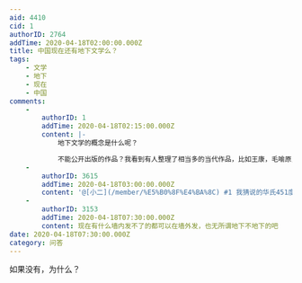 ```yaml
---
aid: 4410
cid: 1
authorID: 2764
addTime: 2020-04-18T02:00:00.000Z
title: 中国现在还有地下文学么？
tags:
    - 文学
    - 地下
    - 现在
    - 中国
comments:
    -
        authorID: 1
        addTime: 2020-04-18T02:15:00.000Z
        content: |-
            地下文学的概念是什么呢？

            不能公开出版的作品？我看到有人整理了相当多的当代作品，比如王康，毛喻原，赵越胜，不知道算不算。
    -
        authorID: 3615
        addTime: 2020-04-18T03:00:00.000Z
        content: '@[小二](/member/%E5%B0%8F%E4%BA%8C) #1 我猜说的华氏451度吧'
    -
        authorID: 3153
        addTime: 2020-04-18T07:30:00.000Z
        content: 现在有什么墙内发不了的都可以在墙外发，也无所谓地下不地下的吧
date: 2020-04-18T07:30:00.000Z
category: 问答
---
```


如果没有，为什么？
